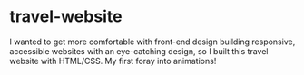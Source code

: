 # travel-website
I wanted to get more comfortable with front-end design building responsive, accessible websites with an eye-catching design, so I built this travel website with HTML/CSS. My first foray into animations!
